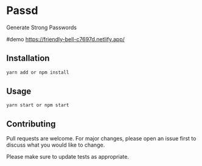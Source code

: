 # Passd

Generate Strong Passwords

#demo
https://friendly-bell-c7697d.netlify.app/

## Installation

```bash
yarn add or npm install
```

## Usage

```react
yarn start or npm start
```

## Contributing

Pull requests are welcome. For major changes, please open an issue first to discuss what you would like to change.

Please make sure to update tests as appropriate.

